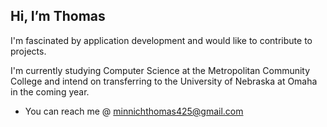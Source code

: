 ## Hi, I’m Thomas

I'm fascinated by application development and would like to contribute to projects.

I'm currently studying Computer Science at the Metropolitan Community College and intend on transferring to the University of Nebraska at Omaha in the coming year.

- You can reach me @ minnichthomas425@gmail.com

<!---
ThomasMinn/ThomasMinn is a ✨ special ✨ repository because its `README.md` (this file) appears on your GitHub profile.
You can click the Preview link to take a look at your changes.
--->
